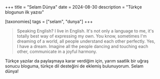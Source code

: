 +++
title = "Selam Dünya"
date = 2024-08-30
description = "Türkçe blogunun ilk yazısı"

[taxonomies]
tags = ["selam", "dunya"]
+++
>  Speaking English? I live in English. It's not only a language to me, it's totally best way of expressing my own. You know, sometimes I'm dreaming of a world, all people understand each other perfectly. Yes, I have a dream. Imagine all the people dancing and touching each other, communicate in a joyful harmony.  

Türkçe yazılar da paylaşmaya karar verdiğim için, yarım saatlik bir uğraş sonucu bloguma, türkçe dil desteğini de eklemiş bulunuyorum.
Selam dünya!